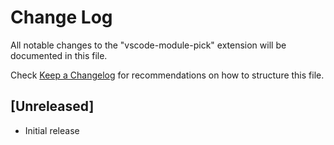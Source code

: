 # Change Log
All notable changes to the "vscode-module-pick" extension will be documented in this file.

Check [Keep a Changelog](http://keepachangelog.com/) for recommendations on how to structure this file.

## [Unreleased]
- Initial release